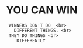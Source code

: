 # YOU CAN WIN
```
 WINNERS DON'T DO  <br>
   DIFFERENT THINGS. <br>
 THEY DO THINGS <br>
    DIFFERENTLY
```